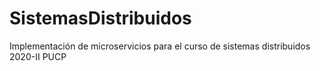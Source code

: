 # SistemasDistribuidos
Implementación de microservicios para el curso de sistemas distribuidos 2020-II PUCP
